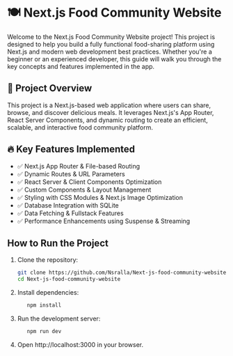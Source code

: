 # 🍽️ Next.js Food Community Website

Welcome to the Next.js Food Community Website project! This project is designed to help you build a fully functional food-sharing platform using Next.js and modern web development best practices. Whether you're a beginner or an experienced developer, this guide will walk you through the key concepts and features implemented in the app.

## 📌 Project Overview

This project is a Next.js-based web application where users can share, browse, and discover delicious meals. It leverages Next.js's App Router, React Server Components, and dynamic routing to create an efficient, scalable, and interactive food community platform.

## 🔥 Key Features Implemented

- ✅ Next.js App Router & File-based Routing
- ✅ Dynamic Routes & URL Parameters
- ✅ React Server & Client Components Optimization
- ✅ Custom Components & Layout Management
- ✅ Styling with CSS Modules & Next.js Image Optimization
- ✅ Database Integration with SQLite
- ✅ Data Fetching & Fullstack Features
- ✅ Performance Enhancements using Suspense & Streaming

## How to Run the Project

1. Clone the repository:
   ```bash
   git clone https://github.com/Nsralla/Next-js-food-community-website.git
   cd Next-js-food-community-website

2. Install dependencies:
   ```bash
      npm install
3. Run the development server:
   ``` bash
      npm run dev
4. Open http://localhost:3000 in your browser.
   
   


